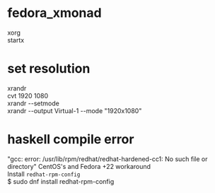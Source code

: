 # fedora_xmonad
xorg  
startx  
  
# set resolution  
xrandr  
cvt 1920 1080  
xrandr --setmode  
xrandr --output Virtual-1 --mode "1920x1080"  

# haskell compile error
"gcc: error: /usr/lib/rpm/redhat/redhat-hardened-cc1: No such file or directory" CentOS's and Fedora +22 workaround  
Install `redhat-rpm-config`  
$ sudo dnf install redhat-rpm-config  
